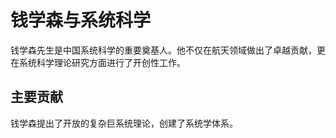 # 钱学森与系统科学

钱学森先生是中国系统科学的重要奠基人。他不仅在航天领域做出了卓越贡献，更在系统科学理论研究方面进行了开创性工作。

## 主要贡献

钱学森提出了开放的复杂巨系统理论，创建了系统学体系。


